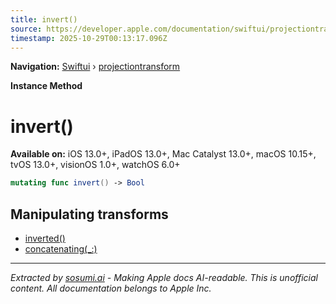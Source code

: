 ```yaml
---
title: invert()
source: https://developer.apple.com/documentation/swiftui/projectiontransform/invert()
timestamp: 2025-10-29T00:13:17.096Z
---
```


**Navigation:** [Swiftui](/documentation/swiftui) › [projectiontransform](/documentation/swiftui/projectiontransform)

**Instance Method**

# invert()

**Available on:** iOS 13.0+, iPadOS 13.0+, Mac Catalyst 13.0+, macOS 10.15+, tvOS 13.0+, visionOS 1.0+, watchOS 6.0+

```swift
mutating func invert() -> Bool
```

## Manipulating transforms

- [inverted()](/documentation/swiftui/projectiontransform/inverted())
- [concatenating(_:)](/documentation/swiftui/projectiontransform/concatenating(_:))

---

*Extracted by [sosumi.ai](https://sosumi.ai) - Making Apple docs AI-readable.*
*This is unofficial content. All documentation belongs to Apple Inc.*
